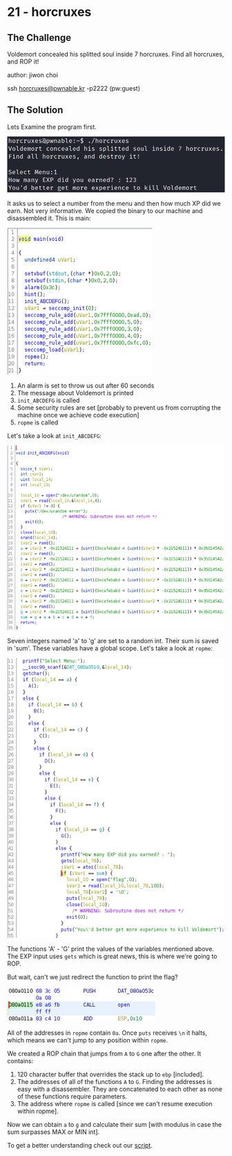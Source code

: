 # 21 - horcruxes

## The Challenge

Voldemort concealed his splitted soul inside 7 horcruxes. Find all horcruxes, and ROP it!

author: jiwon choi

ssh horcruxes@pwnable.kr -p2222 \(pw:guest\)

## The Solution

Lets Examine the program first.

![](../.gitbook/assets/image%20%2847%29.png)

It asks us to select a number from the menu and then how much XP did we earn. Not very informative. We copied the binary to our machine and disassembled it. This is main:

![](../.gitbook/assets/image%20%2848%29.png)

1. An alarm is set to throw us out after 60 seconds
2. The message about Voldemort is printed
3. `init_ABCDEFG` is called
4. Some security rules are set \[probably to prevent us from corrupting the machine once we achieve code execution\]
5. `ropme` is called

Let's take a look at `init_ABCDEFG`:

![](../.gitbook/assets/image%20%2845%29.png)

Seven integers named 'a' to 'g' are set to a random int. Their sum is saved in 'sum'. These variables have a global scope. Let's take a look at `ropme`:

![](../.gitbook/assets/image%20%2846%29.png)

The functions 'A' - 'G' print the values of the variables mentioned above. The EXP input uses `gets` which is great news, this is where we're going to ROP.

But wait, can't we just redirect the function to print the flag?

![](../.gitbook/assets/image%20%2849%29.png)

All of the addresses in `ropme` contain `0a`. Once `puts` receives  `\n` it halts, which means we can't jump to any position within `ropme`.

We created a ROP chain that jumps from `A` to `G` one after the other. It contains:

1. 120 character buffer that overrides the stack up to `ebp` \[included\].
2. The addresses of all of the functions `A` to `G`. Finding the addresses is easy with a disassembler. They are concatenated to each other as none of these functions require parameters.
3. The address where `ropme` is called \[since we can't resume execution within ropme\].

Now we can obtain `a` to `g` and calculate their sum \[with modulus in case the sum surpasses MAX or MIN int\].

To get a better understanding check out our [script](https://github.com/nickbhe/CTFWriteups/blob/master/pwnable.kr/21-horcruxes/horcruxes.py).

